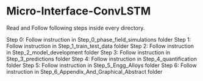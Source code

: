 # Micro-Interface-ConvLSTM

Read and Follow following steps inside every directory.

Step 0: Follow instruction in Step_0_phase_field_simulations folder
Step 1: Follow instruction in Step_1_train_test_data folder
Step 2: Follow instruction in Step_2_model_development folder
Step 3: Follow instruction in Step_3_predictions folder
Step 4: Follow instruction in Step_4_quantification folder
Step 5: Follow instruction in Step_5_Engg_Alloys folder
Step 6: Follow instruction in Step_6_Appendix_And_Graphical_Abstract folder
